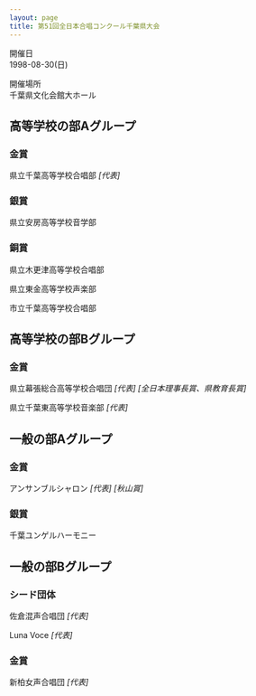 ```yaml
---
layout: page
title: 第51回全日本合唱コンクール千葉県大会
---
```

開催日  
1998-08-30(日)

開催場所  
千葉県文化会館大ホール

高等学校の部Aグループ
---------------------

### 金賞

<span class="choir-name">県立千葉高等学校合唱部</span> *\[代表\]*

### 銀賞

<span class="choir-name">県立安房高等学校音学部</span>

### 銅賞

<span class="choir-name">県立木更津高等学校合唱部</span>

<span class="choir-name">県立東金高等学校声楽部</span>

<span class="choir-name">市立千葉高等学校合唱部</span>

高等学校の部Bグループ
---------------------

### 金賞

<span class="choir-name">県立幕張総合高等学校合唱団</span> *\[代表\]* *\[全日本理事長賞、県教育長賞\]*

<span class="choir-name">県立千葉東高等学校音楽部</span> *\[代表\]*

一般の部Aグループ
-----------------

### 金賞

<span class="choir-name">アンサンブルシャロン</span> *\[代表\]* *\[秋山賞\]*

### 銀賞

<span class="choir-name">千葉ユンゲルハーモニー</span>

一般の部Bグループ
-----------------

### シード団体

<span class="choir-name">佐倉混声合唱団</span> *\[代表\]*

<span class="choir-name">Luna Voce</span> *\[代表\]*

### 金賞

<span class="choir-name">新柏女声合唱団</span> *\[代表\]*
